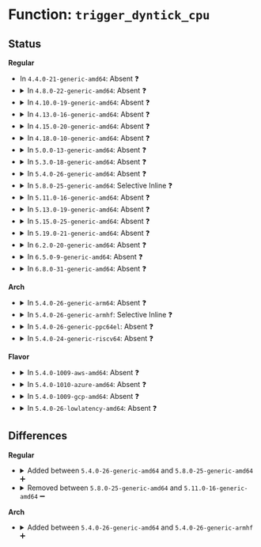 # Function: <code>trigger_dyntick_cpu</code>

## Status
<b>Regular</b>
<ul>
<li>
In <code>4.4.0-21-generic-amd64</code>: Absent ❓
</li>
<li>
<details>
<summary>In <code>4.8.0-22-generic-amd64</code>: Absent ❓</summary>

```json
{
  "name": "trigger_dyntick_cpu",
  "collision_type": "Unique Static",
  "inline_type": "Selective",
  "funcs": [
    {
      "addr": 18446744071579843808,
      "name": "trigger_dyntick_cpu",
      "external": false,
      "loc": "kernel/time/timer.c:532",
      "file": "kernel/time/timer.c",
      "inline": "not declared, inlined",
      "caller_inline": [],
      "caller_func": [
        "kernel/time/timer.c:timers_dead_cpu",
        "kernel/time/timer.c:schedule_timeout",
        "kernel/time/timer.c:schedule_timeout",
        "kernel/time/timer.c:add_timer_on",
        "kernel/time/timer.c:mod_timer_pending",
        "kernel/time/timer.c:mod_timer_pending"
      ]
    }
  ],
  "symbols": [
    {
      "addr": 18446744071579843808,
      "name": "trigger_dyntick_cpu.isra.35",
      "section": ".text",
      "bind": "STB_LOCAL",
      "size": 55
    }
  ]
}
```
</details>
</li>
<li>
<details>
<summary>In <code>4.10.0-19-generic-amd64</code>: Absent ❓</summary>

```json
{
  "name": "trigger_dyntick_cpu",
  "collision_type": "Unique Static",
  "inline_type": "Selective",
  "funcs": [
    {
      "addr": 18446744071579872912,
      "name": "trigger_dyntick_cpu",
      "external": false,
      "loc": "kernel/time/timer.c:532",
      "file": "kernel/time/timer.c",
      "inline": "not declared, inlined",
      "caller_inline": [],
      "caller_func": [
        "kernel/time/timer.c:timers_dead_cpu",
        "kernel/time/timer.c:schedule_timeout",
        "kernel/time/timer.c:schedule_timeout",
        "kernel/time/timer.c:add_timer_on",
        "kernel/time/timer.c:mod_timer_pending",
        "kernel/time/timer.c:mod_timer_pending"
      ]
    }
  ],
  "symbols": [
    {
      "addr": 18446744071579872912,
      "name": "trigger_dyntick_cpu.isra.34",
      "section": ".text",
      "bind": "STB_LOCAL",
      "size": 55
    }
  ]
}
```
</details>
</li>
<li>
<details>
<summary>In <code>4.13.0-16-generic-amd64</code>: Absent ❓</summary>

```json
{
  "name": "trigger_dyntick_cpu",
  "collision_type": "Unique Static",
  "inline_type": "Selective",
  "funcs": [
    {
      "addr": 18446744071579882032,
      "name": "trigger_dyntick_cpu",
      "external": false,
      "loc": "kernel/time/timer.c:535",
      "file": "kernel/time/timer.c",
      "inline": "not declared, inlined",
      "caller_inline": [],
      "caller_func": [
        "kernel/time/timer.c:timers_dead_cpu",
        "kernel/time/timer.c:schedule_timeout",
        "kernel/time/timer.c:add_timer_on",
        "kernel/time/timer.c:mod_timer_pending",
        "kernel/time/timer.c:mod_timer_pending"
      ]
    }
  ],
  "symbols": [
    {
      "addr": 18446744071579882032,
      "name": "trigger_dyntick_cpu.isra.35",
      "section": ".text",
      "bind": "STB_LOCAL",
      "size": 55
    }
  ]
}
```
</details>
</li>
<li>
<details>
<summary>In <code>4.15.0-20-generic-amd64</code>: Absent ❓</summary>

```json
{
  "name": "trigger_dyntick_cpu",
  "collision_type": "Unique Static",
  "inline_type": "Selective",
  "funcs": [
    {
      "addr": 18446744071579925248,
      "name": "trigger_dyntick_cpu",
      "external": false,
      "loc": "kernel/time/timer.c:535",
      "file": "kernel/time/timer.c",
      "inline": "not declared, inlined",
      "caller_inline": [],
      "caller_func": [
        "kernel/time/timer.c:timers_dead_cpu",
        "kernel/time/timer.c:schedule_timeout",
        "kernel/time/timer.c:add_timer_on",
        "kernel/time/timer.c:timer_reduce",
        "kernel/time/timer.c:timer_reduce",
        "kernel/time/timer.c:mod_timer_pending",
        "kernel/time/timer.c:mod_timer_pending"
      ]
    }
  ],
  "symbols": [
    {
      "addr": 18446744071579925248,
      "name": "trigger_dyntick_cpu.isra.35",
      "section": ".text",
      "bind": "STB_LOCAL",
      "size": 55
    }
  ]
}
```
</details>
</li>
<li>
<details>
<summary>In <code>4.18.0-10-generic-amd64</code>: Absent ❓</summary>

```json
{
  "name": "trigger_dyntick_cpu",
  "collision_type": "Unique Static",
  "inline_type": "Selective",
  "funcs": [
    {
      "addr": 18446744071579971616,
      "name": "trigger_dyntick_cpu",
      "external": false,
      "loc": "kernel/time/timer.c:552",
      "file": "kernel/time/timer.c",
      "inline": "not declared, inlined",
      "caller_inline": [],
      "caller_func": [
        "kernel/time/timer.c:timers_dead_cpu",
        "kernel/time/timer.c:schedule_timeout",
        "kernel/time/timer.c:add_timer_on",
        "kernel/time/timer.c:timer_reduce",
        "kernel/time/timer.c:timer_reduce",
        "kernel/time/timer.c:mod_timer_pending",
        "kernel/time/timer.c:mod_timer_pending"
      ]
    }
  ],
  "symbols": [
    {
      "addr": 18446744071579971616,
      "name": "trigger_dyntick_cpu.isra.30",
      "section": ".text",
      "bind": "STB_LOCAL",
      "size": 54
    }
  ]
}
```
</details>
</li>
<li>
<details>
<summary>In <code>5.0.0-13-generic-amd64</code>: Absent ❓</summary>

```json
{
  "name": "trigger_dyntick_cpu",
  "collision_type": "Unique Static",
  "inline_type": "Selective",
  "funcs": [
    {
      "addr": 18446744071580018816,
      "name": "trigger_dyntick_cpu",
      "external": false,
      "loc": "kernel/time/timer.c:551",
      "file": "kernel/time/timer.c",
      "inline": "not declared, inlined",
      "caller_inline": [],
      "caller_func": [
        "kernel/time/timer.c:timers_dead_cpu",
        "kernel/time/timer.c:schedule_timeout",
        "kernel/time/timer.c:add_timer_on",
        "kernel/time/timer.c:timer_reduce",
        "kernel/time/timer.c:timer_reduce",
        "kernel/time/timer.c:mod_timer_pending",
        "kernel/time/timer.c:mod_timer_pending"
      ]
    }
  ],
  "symbols": [
    {
      "addr": 18446744071580018816,
      "name": "trigger_dyntick_cpu.isra.31",
      "section": ".text",
      "bind": "STB_LOCAL",
      "size": 54
    }
  ]
}
```
</details>
</li>
<li>
<details>
<summary>In <code>5.3.0-18-generic-amd64</code>: Absent ❓</summary>

```json
{
  "name": "trigger_dyntick_cpu",
  "collision_type": "Unique Static",
  "inline_type": "Selective",
  "funcs": [
    {
      "addr": 18446744071580063072,
      "name": "trigger_dyntick_cpu",
      "external": false,
      "loc": "kernel/time/timer.c:553",
      "file": "kernel/time/timer.c",
      "inline": "not declared, inlined",
      "caller_inline": [],
      "caller_func": [
        "kernel/time/timer.c:timers_dead_cpu",
        "kernel/time/timer.c:schedule_timeout",
        "kernel/time/timer.c:add_timer_on",
        "kernel/time/timer.c:timer_reduce",
        "kernel/time/timer.c:mod_timer_pending"
      ]
    }
  ],
  "symbols": [
    {
      "addr": 18446744071580063072,
      "name": "trigger_dyntick_cpu.isra.0",
      "section": ".text",
      "bind": "STB_LOCAL",
      "size": 55
    }
  ]
}
```
</details>
</li>
<li>
<details>
<summary>In <code>5.4.0-26-generic-amd64</code>: Absent ❓</summary>

```json
{
  "name": "trigger_dyntick_cpu",
  "collision_type": "Unique Static",
  "inline_type": "Selective",
  "funcs": [
    {
      "addr": 18446744071580112128,
      "name": "trigger_dyntick_cpu",
      "external": false,
      "loc": "kernel/time/timer.c:557",
      "file": "kernel/time/timer.c",
      "inline": "not declared, inlined",
      "caller_inline": [],
      "caller_func": [
        "kernel/time/timer.c:timers_dead_cpu",
        "kernel/time/timer.c:schedule_timeout",
        "kernel/time/timer.c:add_timer_on",
        "kernel/time/timer.c:timer_reduce",
        "kernel/time/timer.c:mod_timer_pending"
      ]
    }
  ],
  "symbols": [
    {
      "addr": 18446744071580112128,
      "name": "trigger_dyntick_cpu.isra.0",
      "section": ".text",
      "bind": "STB_LOCAL",
      "size": 55
    }
  ]
}
```
</details>
</li>
<li>
<details>
<summary>In <code>5.8.0-25-generic-amd64</code>: Selective Inline ❓</summary>

```c
void trigger_dyntick_cpu(struct timer_base * base, struct timer_list * timer)
```

```json
{
  "name": "trigger_dyntick_cpu",
  "collision_type": "Unique Static",
  "inline_type": "Selective",
  "funcs": [
    {
      "addr": 18446744071580172144,
      "name": "trigger_dyntick_cpu",
      "external": false,
      "loc": "kernel/time/timer.c:557",
      "file": "kernel/time/timer.c",
      "inline": "not declared, inlined",
      "caller_inline": [],
      "caller_func": [
        "kernel/time/timer.c:timers_dead_cpu",
        "kernel/time/timer.c:add_timer_on",
        "kernel/time/timer.c:__mod_timer"
      ]
    }
  ],
  "symbols": [
    {
      "addr": 18446744071580172144,
      "name": "trigger_dyntick_cpu",
      "section": ".text",
      "bind": "STB_LOCAL",
      "size": 64
    }
  ]
}
```
</details>
</li>
<li>
<details>
<summary>In <code>5.11.0-16-generic-amd64</code>: Absent ❓</summary>

```json
{
  "name": "trigger_dyntick_cpu",
  "collision_type": "Unique Static",
  "inline_type": "Full",
  "funcs": [
    {
      "addr": 18446744071580158610,
      "name": "trigger_dyntick_cpu",
      "external": false,
      "loc": "kernel/time/timer.c:548",
      "file": "kernel/time/timer.c",
      "inline": "not declared, inlined",
      "caller_inline": [
        "kernel/time/timer.c:enqueue_timer"
      ],
      "caller_func": []
    }
  ],
  "symbols": []
}
```
</details>
</li>
<li>
<details>
<summary>In <code>5.13.0-19-generic-amd64</code>: Absent ❓</summary>

```json
{
  "name": "trigger_dyntick_cpu",
  "collision_type": "Unique Static",
  "inline_type": "Full",
  "funcs": [
    {
      "addr": 18446744071580162920,
      "name": "trigger_dyntick_cpu",
      "external": false,
      "loc": "kernel/time/timer.c:549",
      "file": "kernel/time/timer.c",
      "inline": "not declared, inlined",
      "caller_inline": [
        "kernel/time/timer.c:enqueue_timer"
      ],
      "caller_func": []
    }
  ],
  "symbols": []
}
```
</details>
</li>
<li>
<details>
<summary>In <code>5.15.0-25-generic-amd64</code>: Absent ❓</summary>

```json
{
  "name": "trigger_dyntick_cpu",
  "collision_type": "Unique Static",
  "inline_type": "Full",
  "funcs": [
    {
      "addr": 18446744071580307797,
      "name": "trigger_dyntick_cpu",
      "external": false,
      "loc": "kernel/time/timer.c:549",
      "file": "kernel/time/timer.c",
      "inline": "not declared, inlined",
      "caller_inline": [
        "kernel/time/timer.c:enqueue_timer"
      ],
      "caller_func": []
    }
  ],
  "symbols": []
}
```
</details>
</li>
<li>
<details>
<summary>In <code>5.19.0-21-generic-amd64</code>: Absent ❓</summary>

```json
{
  "name": "trigger_dyntick_cpu",
  "collision_type": "Unique Static",
  "inline_type": "Full",
  "funcs": [
    {
      "addr": 18446744071580519859,
      "name": "trigger_dyntick_cpu",
      "external": false,
      "loc": "kernel/time/timer.c:572",
      "file": "kernel/time/timer.c",
      "inline": "not declared, inlined",
      "caller_inline": [
        "kernel/time/timer.c:enqueue_timer"
      ],
      "caller_func": []
    }
  ],
  "symbols": []
}
```
</details>
</li>
<li>
<details>
<summary>In <code>6.2.0-20-generic-amd64</code>: Absent ❓</summary>

```json
{
  "name": "trigger_dyntick_cpu",
  "collision_type": "Unique Static",
  "inline_type": "Full",
  "funcs": [
    {
      "addr": 18446744071580775155,
      "name": "trigger_dyntick_cpu",
      "external": false,
      "loc": "kernel/time/timer.c:572",
      "file": "kernel/time/timer.c",
      "inline": "not declared, inlined",
      "caller_inline": [
        "kernel/time/timer.c:enqueue_timer"
      ],
      "caller_func": []
    }
  ],
  "symbols": []
}
```
</details>
</li>
<li>
<details>
<summary>In <code>6.5.0-9-generic-amd64</code>: Absent ❓</summary>

```json
{
  "name": "trigger_dyntick_cpu",
  "collision_type": "Unique Static",
  "inline_type": "Full",
  "funcs": [
    {
      "addr": 18446744071580859475,
      "name": "trigger_dyntick_cpu",
      "external": false,
      "loc": "kernel/time/timer.c:572",
      "file": "kernel/time/timer.c",
      "inline": "not declared, inlined",
      "caller_inline": [
        "kernel/time/timer.c:enqueue_timer"
      ],
      "caller_func": []
    }
  ],
  "symbols": []
}
```
</details>
</li>
<li>
<details>
<summary>In <code>6.8.0-31-generic-amd64</code>: Absent ❓</summary>

```json
{
  "name": "trigger_dyntick_cpu",
  "collision_type": "Unique Static",
  "inline_type": "Full",
  "funcs": [
    {
      "addr": 18446744071580948382,
      "name": "trigger_dyntick_cpu",
      "external": false,
      "loc": "kernel/time/timer.c:572",
      "file": "kernel/time/timer.c",
      "inline": "not declared, inlined",
      "caller_inline": [
        "kernel/time/timer.c:enqueue_timer"
      ],
      "caller_func": []
    }
  ],
  "symbols": []
}
```
</details>
</li>
</ul>
<b>Arch</b>
<ul>
<li>
<details>
<summary>In <code>5.4.0-26-generic-arm64</code>: Absent ❓</summary>

```json
{
  "name": "trigger_dyntick_cpu",
  "collision_type": "Unique Static",
  "inline_type": "Selective",
  "funcs": [
    {
      "addr": 18446603336491322912,
      "name": "trigger_dyntick_cpu",
      "external": false,
      "loc": "kernel/time/timer.c:557",
      "file": "kernel/time/timer.c",
      "inline": "not declared, inlined",
      "caller_inline": [],
      "caller_func": [
        "kernel/time/timer.c:timers_dead_cpu",
        "kernel/time/timer.c:add_timer_on",
        "kernel/time/timer.c:timer_reduce",
        "kernel/time/timer.c:timer_reduce",
        "kernel/time/timer.c:mod_timer_pending",
        "kernel/time/timer.c:mod_timer_pending"
      ]
    }
  ],
  "symbols": [
    {
      "addr": 18446603336491322912,
      "name": "trigger_dyntick_cpu.isra.0",
      "section": ".text",
      "bind": "STB_LOCAL",
      "size": 104
    }
  ]
}
```
</details>
</li>
<li>
<details>
<summary>In <code>5.4.0-26-generic-armhf</code>: Selective Inline ❓</summary>

```c
void trigger_dyntick_cpu(struct timer_base * base, struct timer_list * timer)
```

```json
{
  "name": "trigger_dyntick_cpu",
  "collision_type": "Unique Static",
  "inline_type": "Selective",
  "funcs": [
    {
      "addr": 3225320164,
      "name": "trigger_dyntick_cpu",
      "external": false,
      "loc": "kernel/time/timer.c:557",
      "file": "kernel/time/timer.c",
      "inline": "not declared, inlined",
      "caller_inline": [],
      "caller_func": [
        "kernel/time/timer.c:timers_dead_cpu",
        "kernel/time/timer.c:schedule_timeout",
        "kernel/time/timer.c:add_timer_on",
        "kernel/time/timer.c:timer_reduce",
        "kernel/time/timer.c:timer_reduce",
        "kernel/time/timer.c:mod_timer_pending",
        "kernel/time/timer.c:mod_timer_pending"
      ]
    }
  ],
  "symbols": [
    {
      "addr": 3225320164,
      "name": "trigger_dyntick_cpu",
      "section": ".text",
      "bind": "STB_LOCAL",
      "size": 100
    }
  ]
}
```
</details>
</li>
<li>
<details>
<summary>In <code>5.4.0-26-generic-ppc64el</code>: Absent ❓</summary>

```json
{
  "name": "trigger_dyntick_cpu",
  "collision_type": "Unique Static",
  "inline_type": "Selective",
  "funcs": [
    {
      "addr": 13835058055284254192,
      "name": "trigger_dyntick_cpu",
      "external": false,
      "loc": "kernel/time/timer.c:557",
      "file": "kernel/time/timer.c",
      "inline": "not declared, inlined",
      "caller_inline": [],
      "caller_func": [
        "kernel/time/timer.c:timers_dead_cpu",
        "kernel/time/timer.c:schedule_timeout",
        "kernel/time/timer.c:add_timer_on",
        "kernel/time/timer.c:add_timer",
        "kernel/time/timer.c:timer_reduce",
        "kernel/time/timer.c:mod_timer_pending"
      ]
    }
  ],
  "symbols": [
    {
      "addr": 13835058055284254192,
      "name": "trigger_dyntick_cpu.isra.0",
      "section": ".text",
      "bind": "STB_LOCAL",
      "size": 120
    }
  ]
}
```
</details>
</li>
<li>
<details>
<summary>In <code>5.4.0-24-generic-riscv64</code>: Absent ❓</summary>

```json
{
  "name": "trigger_dyntick_cpu",
  "collision_type": "Unique Static",
  "inline_type": "Selective",
  "funcs": [
    {
      "addr": 18446743936271827538,
      "name": "trigger_dyntick_cpu",
      "external": false,
      "loc": "kernel/time/timer.c:557",
      "file": "kernel/time/timer.c",
      "inline": "not declared, inlined",
      "caller_inline": [],
      "caller_func": [
        "kernel/time/timer.c:schedule_timeout",
        "kernel/time/timer.c:add_timer_on",
        "kernel/time/timer.c:timer_reduce",
        "kernel/time/timer.c:mod_timer_pending"
      ]
    }
  ],
  "symbols": [
    {
      "addr": 18446743936271827538,
      "name": "trigger_dyntick_cpu.isra.0",
      "section": ".text",
      "bind": "STB_LOCAL",
      "size": 102
    }
  ]
}
```
</details>
</li>
</ul>
<b>Flavor</b>
<ul>
<li>
<details>
<summary>In <code>5.4.0-1009-aws-amd64</code>: Absent ❓</summary>

```json
{
  "name": "trigger_dyntick_cpu",
  "collision_type": "Unique Static",
  "inline_type": "Selective",
  "funcs": [
    {
      "addr": 18446744071580081328,
      "name": "trigger_dyntick_cpu",
      "external": false,
      "loc": "kernel/time/timer.c:557",
      "file": "kernel/time/timer.c",
      "inline": "not declared, inlined",
      "caller_inline": [],
      "caller_func": [
        "kernel/time/timer.c:timers_dead_cpu",
        "kernel/time/timer.c:schedule_timeout",
        "kernel/time/timer.c:add_timer_on",
        "kernel/time/timer.c:timer_reduce",
        "kernel/time/timer.c:mod_timer_pending"
      ]
    }
  ],
  "symbols": [
    {
      "addr": 18446744071580081328,
      "name": "trigger_dyntick_cpu.isra.0",
      "section": ".text",
      "bind": "STB_LOCAL",
      "size": 55
    }
  ]
}
```
</details>
</li>
<li>
<details>
<summary>In <code>5.4.0-1010-azure-amd64</code>: Absent ❓</summary>

```json
{
  "name": "trigger_dyntick_cpu",
  "collision_type": "Unique Static",
  "inline_type": "Selective",
  "funcs": [
    {
      "addr": 18446744071580026144,
      "name": "trigger_dyntick_cpu",
      "external": false,
      "loc": "kernel/time/timer.c:557",
      "file": "kernel/time/timer.c",
      "inline": "not declared, inlined",
      "caller_inline": [],
      "caller_func": [
        "kernel/time/timer.c:timers_dead_cpu",
        "kernel/time/timer.c:schedule_timeout",
        "kernel/time/timer.c:add_timer_on",
        "kernel/time/timer.c:timer_reduce",
        "kernel/time/timer.c:mod_timer_pending"
      ]
    }
  ],
  "symbols": [
    {
      "addr": 18446744071580026144,
      "name": "trigger_dyntick_cpu.isra.0",
      "section": ".text",
      "bind": "STB_LOCAL",
      "size": 89
    }
  ]
}
```
</details>
</li>
<li>
<details>
<summary>In <code>5.4.0-1009-gcp-amd64</code>: Absent ❓</summary>

```json
{
  "name": "trigger_dyntick_cpu",
  "collision_type": "Unique Static",
  "inline_type": "Selective",
  "funcs": [
    {
      "addr": 18446744071580072400,
      "name": "trigger_dyntick_cpu",
      "external": false,
      "loc": "kernel/time/timer.c:557",
      "file": "kernel/time/timer.c",
      "inline": "not declared, inlined",
      "caller_inline": [],
      "caller_func": [
        "kernel/time/timer.c:timers_dead_cpu",
        "kernel/time/timer.c:schedule_timeout",
        "kernel/time/timer.c:add_timer_on",
        "kernel/time/timer.c:timer_reduce",
        "kernel/time/timer.c:mod_timer_pending"
      ]
    }
  ],
  "symbols": [
    {
      "addr": 18446744071580072400,
      "name": "trigger_dyntick_cpu.isra.0",
      "section": ".text",
      "bind": "STB_LOCAL",
      "size": 55
    }
  ]
}
```
</details>
</li>
<li>
<details>
<summary>In <code>5.4.0-26-lowlatency-amd64</code>: Absent ❓</summary>

```json
{
  "name": "trigger_dyntick_cpu",
  "collision_type": "Unique Static",
  "inline_type": "Selective",
  "funcs": [
    {
      "addr": 18446744071580123264,
      "name": "trigger_dyntick_cpu",
      "external": false,
      "loc": "kernel/time/timer.c:557",
      "file": "kernel/time/timer.c",
      "inline": "not declared, inlined",
      "caller_inline": [],
      "caller_func": [
        "kernel/time/timer.c:timers_dead_cpu",
        "kernel/time/timer.c:schedule_timeout",
        "kernel/time/timer.c:add_timer_on",
        "kernel/time/timer.c:timer_reduce",
        "kernel/time/timer.c:timer_reduce",
        "kernel/time/timer.c:mod_timer_pending"
      ]
    }
  ],
  "symbols": [
    {
      "addr": 18446744071580123264,
      "name": "trigger_dyntick_cpu.isra.0",
      "section": ".text",
      "bind": "STB_LOCAL",
      "size": 55
    }
  ]
}
```
</details>
</li>
</ul>

## Differences
<b>Regular</b>
<ul>
<li>
<details>
<summary>Added between <code>5.4.0-26-generic-amd64</code> and <code>5.8.0-25-generic-amd64</code> ➕</summary>

```c
void trigger_dyntick_cpu(struct timer_base * base, struct timer_list * timer)
```
</details>
</li>
<li>
<details>
<summary>Removed between <code>5.8.0-25-generic-amd64</code> and <code>5.11.0-16-generic-amd64</code> ➖</summary>

```c
void trigger_dyntick_cpu(struct timer_base * base, struct timer_list * timer)
```
</details>
</li>
</ul>
<b>Arch</b>
<ul>
<li>
<details>
<summary>Added between <code>5.4.0-26-generic-amd64</code> and <code>5.4.0-26-generic-armhf</code> ➕</summary>

```c
void trigger_dyntick_cpu(struct timer_base * base, struct timer_list * timer)
```
</details>
</li>
</ul>
